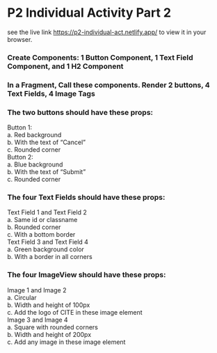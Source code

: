 # P2 Individual Activity Part 2
see the live link https://p2-individual-act.netlify.app/ to view it in your browser.

### Create Components: 1 Button Component, 1 Text Field Component, and 1 H2 Component
### In a Fragment, Call these components. Render 2 buttons, 4 Text Fields, 4 Image Tags
### The two buttons should have these props:
Button 1: \
a. Red background \
b. With the text of “Cancel” \
c. Rounded corner \
Button 2: \
a. Blue background \
b. With the text of “Submit” \
c. Rounded corner 

### The four Text Fields should have these props:
Text Field 1 and Text Field 2 \
a. Same id or classname \
b. Rounded corner \
c. With a bottom border \
Text Field 3 and Text Field 4 \
a. Green background color \
b. With a border in all corners 

### The four ImageView should have these props:
Image 1 and Image 2 \
a. Circular \
b. Width and height of 100px \
c. Add the logo of CITE in these image element \
Image 3 and Image 4 \
a. Square with rounded corners \
b. Width and height of 200px \
c. Add any image in these image element 
